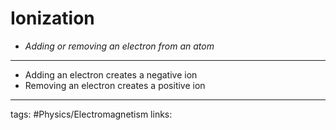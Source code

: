 # Ionization
- *Adding or removing an electron from an atom*

---
- Adding an electron creates a negative ion
- Removing an electron creates a positive ion 

---
tags: #Physics/Electromagnetism 
links: